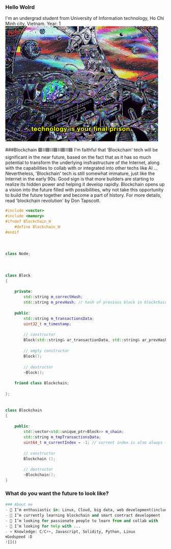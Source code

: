 ### Hello Wolrd
I'm an undergrad student from University of Information technology, Ho Chi Minh city, Vietnam.
Year: 1
![](https://github.com/ducmint864/Gifs/blob/main/xUPGcmqgta8tf7Xak8.gif)

 ###Blockchain 🟪⛓️🟦⛓️🟦⛓️🟦⛓️🟦
I'm faithful that 'Blockchain' tech will be significant in the near future, based on the fact that as it has so much potential to transform the underlying insfrastructure of the Internet, along with the capabilities to collab with or integrated into other techs like AI ... Nevertheless, 'Blockchain' tech is still somewhat immature, just like the Internet in the early 90s. Good sign is that more builders are starting to realize its hidden power and helping it develop rapidly. Blockchain opens up a vision into the future filled with possibilities, why not take this opportunity to build the future together and become a part of history. For more details, read 'blockchain revolution' by Don Tapscott.
```C++
#include <vector>
#include <memory>
#ifndef Blockchain_H
    #define Blockchain_H
#endif



class Node;



class Block
{

    private:
        std::string m_correctHash;
        std::string m_prevHash; // hash of previous block in blockchain

    public:
        std::string m_transactionsData;
        uint32_t m_timestamp;

        // constructor
        Block(std::string& ar_transactionData, std::string& ar_prevHash);

        // empty constructor
        Block();
        
        // destructor
        ~Block();
        
    friend class Blockchain;

};


class Blockchain
{

    public:
        std::vector<std::unique_ptr<Block>> m_chain;
        std::string m_tmpTransactionsData;
        uint64_t m_currentIndex = -1; // current index is also always the last index in chain (if nothing went wrong)

        // constructor
        Blockchain ();

        // destructor
        ~Blockchain();
}
```
### What do you want the future to look like?

```python
### About me
- 🔭 I’m enthusiastic in: Linux, Cloud, big data, web development(including Web3), defi, smart contract development
- 🌱 I’m currently learning blockchain and smart contract development
- 👯 I’m looking for passionate people to learn from and collab with
- 🤔 I’m looking for help with ...
- ⚡ Knowledge: C/C++, Javascript, Solidity, Python, Linux
🌀Godspeed :D
![]()
```
